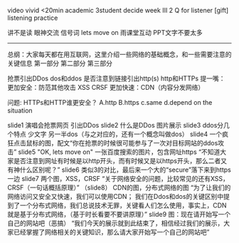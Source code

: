 video vivid <20min academic 3student 
decide week III
2 Q for listener [gift]
listening practice

讲不是读 眼神交流 
信号词 lets move on
雨课堂互动
PPT文字不要太多


---
总纲：大家每天都在用互联网，这里介绍一些网络的基础概念，和一些需要注意的关键信息
第一部分
第二部分
第三部分

抢票引出DDos
dos和ddos
是否注意到链接引出http(s)
http和HTTPs
提一嘴：
更加安全：防范其他攻击 XSS CRSF
更加快速：CDN（内容分发网络）


问题: HTTPs和HTTP谁更安全？
A.http B.https c.same d.depend on the situation

slide1 演唱会抢票网页 引出DDos
slide2 什么是DDos 图片展示
slide3 ddos分几个特点 少文字 另一半dos（与之对应的，还有一个概念叫做dos）
slide4 一个疯狂点击鼠标的图，配文“你在抢票的时候很可能参与了一次对目标网站的ddos攻击”
slide5 "OK, lets move on" 一张百度搜索的图片，包含网址https
“不知道大家是否注意到网址有时候是以http开头，而有时候又是以https开头，那么二者又有神什么区别呢？”
slide6 类似3的对比，最后来一个大的“secure”落下来到https一边
slide7 
两个图，XSS，CRSF
“关于网络安全的问题，比较常见的还有XSS，CRSF（一句话概括原理）”
（slide8）
CDN的图，分布式网络的图
“为了让我们的网络访问又安全又快速，我们可以使用CDN；
我们在Ddos和dos的关键区别中提到了一个分布式网络，我们总说技术无罪，关键看人们怎么使用，事实上，CDN就是基于分布式网络，（基于时长看要不要讲原理）”
slide9 
图：现在请开始写一个自己的网站吧（恶搞）
“我们今天的展示就到此结束了，相信经过我们的展示，大家已经掌握了网络相关的关键知识，那么请大家开始写一个自己的网站吧”

  
  

